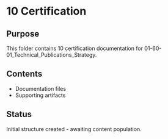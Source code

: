 # 10 Certification

## Purpose
This folder contains 10 certification documentation for 01-60-01_Technical_Publications_Strategy.

## Contents
- Documentation files
- Supporting artifacts

## Status
Initial structure created - awaiting content population.
